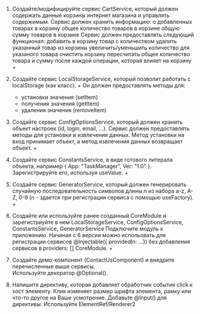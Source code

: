 1. Создайте/модифицируйте сервис CartService, который должен содержать данные корзины интернет магазина и управлять содержимым.
    Сервис должен хранить информацию: 
        о добавленных товарах в корзину
        общее количество товаров в корзине
        общую сумму товаров в корзине
    Сервис должен предоставлять следующий функционал:
        добавить в корзину товар с количеством
        удалить указанный товар из корзины
        увеличить/уменьшить количество для указаного товара
        очистить корзину
        пересчитать общее количество товара и сумму после каждой операции, которая влияет на корзину   +

2. Создайте сервис LocalStorageService, который позволит работать с localStorage (как класс).  +
   Он должен предоставлять методы для:
    - установки значения (setItem)
    - получения значения (getItem)
    - удаления значения (removeItem)

3. Создайте сервис ConfigOptionsService, который должен хранить объект настроек (id, login, email, ...). 
   Сервис должен предоставлять методы для установки и извлечения данных. Метод установки на вход принимает объект,
   а метод извлечения данных возвращает объект.  +

4. Создайте сервис ConstantsService, в виде готового литерала объекта,
   например { App: "TaskManager", Ver: "1.0" }. Зарегистрируйте его, используя useValue. + 

5. Создайте сервис GeneratorService, который должен генерировать случайную последовательность символов длины n 
   из набора a-z, A-Z, 0-9 (n - здается при регистрации сервиса с помощью useFactory). +

6. Создайте или используйте ранее созданный CoreModule и зарегистриуйте в нем LocalStorageService, ConfigOptionsService, ConstantsService, GeneratorService
   Подключите модуль к приложению. 
   Начиная с 6 версии можно испольовать для регистрации сервисов @Injectable({ providedIn: ...})
   без добавления сервисов в providers: [] CoreModule. +

7. Создайте демо-компонент (ContactUsComponent) и внедрите перечисленные выше сервисы.  
   Используйте декоратор @Optional().

8. Напишите директиву, которая добавляет обработчик события click к хост элементу. 
   Клик изменяет размер шрифта элемента, рамку или что-то другое на Ваше усмотрение. 
   Добавьте @Input() для директивы. Используйте ElementRef/Renderer2